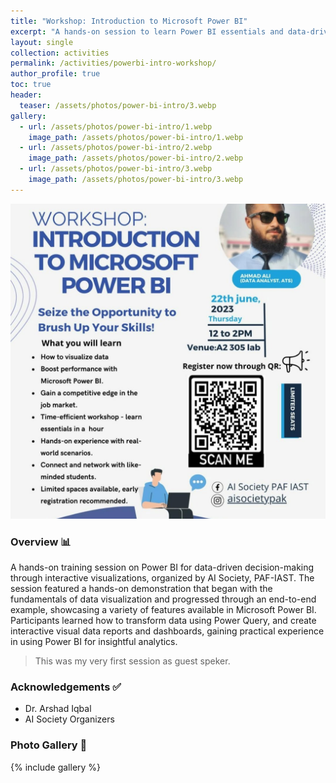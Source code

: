 ```yaml
---
title: "Workshop: Introduction to Microsoft Power BI"
excerpt: "A hands-on session to learn Power BI essentials and data-driven decision making skills."
layout: single
collection: activities
permalink: /activities/powerbi-intro-workshop/
author_profile: true
toc: true
header:
  teaser: /assets/photos/power-bi-intro/3.webp
gallery:
  - url: /assets/photos/power-bi-intro/1.webp
    image_path: /assets/photos/power-bi-intro/1.webp
  - url: /assets/photos/power-bi-intro/2.webp
    image_path: /assets/photos/power-bi-intro/2.webp
  - url: /assets/photos/power-bi-intro/3.webp
    image_path: /assets/photos/power-bi-intro/3.webp
---
```


![Power BI Workshop Flyer](/assets/photos/power-bi-intro/flyer.jpg)

### Overview 📊

A hands-on training session on Power BI for data-driven decision-making through interactive visualizations, organized by AI Society, PAF-IAST. The session featured a hands-on demonstration that began with the fundamentals of data visualization and progressed through an end-to-end example, showcasing a variety of features available in Microsoft Power BI. Participants learned how to transform data using Power Query, and create interactive visual data reports and dashboards, gaining practical experience in using Power BI for insightful analytics.

> This was my very first session as guest speker.

### Acknowledgements ✅
- Dr. Arshad Iqbal
- AI Society Organizers

### Photo Gallery 📸
{% include gallery %}